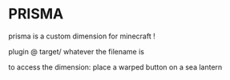 # PRISMA
prisma is a custom dimension for minecraft !

plugin @ target/ whatever the filename is

to access the dimension: place a warped button on a sea lantern
